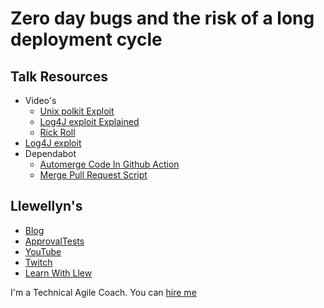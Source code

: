 # Zero day bugs and the risk of a long deployment cycle

## Talk Resources

* Video's
  * [Unix polkit Exploit](https://www.youtube.com/watch?v=eTcVLqKpZJc)
  * [Log4J exploit Explained](https://www.youtube.com/watch?v=0-abhd-CLwQ)
  * [Rick Roll](https://youtu.be/dQw4w9WgXcQ)
* [Log4J exploit](https://en.wikipedia.org/wiki/Log4Shell)
* Dependabot
  *  [Automerge Code In Github Action](https://github.com/approvals/Approvaltests.Kotlin.StarterProject/blob/main/.github/workflows/test.yml#L18-L33)
  *  [Merge Pull Request Script](https://github.com/approvals/Approvaltests.Kotlin.StarterProject/blob/main/merge_dependabot.sh)

## Llewellyn's <!-- include: llewellyn.md -->

* [Blog](http://llewellynfalco.blogspot.com/)
* [ApprovalTests](https://github.com/approvals/)
* [YouTube](https://www.youtube.com/user/isidoreus/videos)
* [Twitch](https://www.twitch.tv/llewellynfalco)
* [Learn With Llew](https://github.com/LearnWithLlew)

I'm a Technical Agile Coach. You can [hire me](http://llewellynfalco.blogspot.com/p/hire-me.html)
 <!-- endInclude -->
